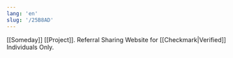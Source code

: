 ```yaml
---
lang: 'en'
slug: '/25B8AD'
---
```


[[Someday]] [[Project]]. Referral Sharing Website for [[Checkmark|Verified]] Individuals Only.
